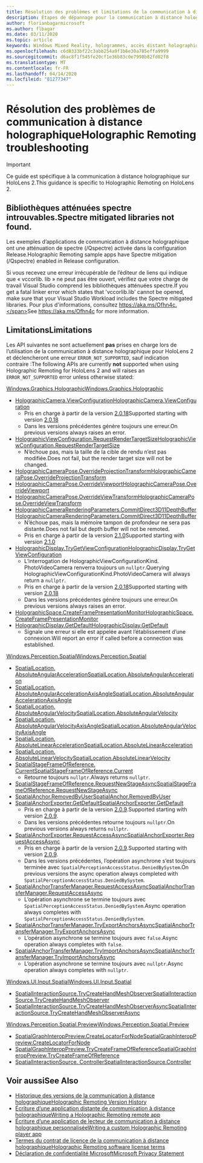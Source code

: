 ```yaml
---
title: Résolution des problèmes et limitations de la communication à distance holographique
description: Étapes de dépannage pour la communication à distance holographique sur HoloLens 2.
author: florianbagarmicrosoft
ms.author: flbagar
ms.date: 03/11/2020
ms.topic: article
keywords: Windows Mixed Reality, hologrammes, accès distant holographique, rendu à distance, rendu réseau, HoloLens, hologrammes distants, dépannage, aide
ms.openlocfilehash: c6d8333bf22c3abb254a9f1b6e30a785effa9999
ms.sourcegitcommit: d6ac8f1f545fe20cf1e36b83c0e7998b82fd02f8
ms.translationtype: MT
ms.contentlocale: fr-FR
ms.lasthandoff: 04/14/2020
ms.locfileid: "81277347"
---
```

# <a name="holographic-remoting-troubleshooting"></a><span data-ttu-id="eb967-104">Résolution des problèmes de communication à distance holographique</span><span class="sxs-lookup"><span data-stu-id="eb967-104">Holographic Remoting troubleshooting</span></span>

> [!IMPORTANT]
> <span data-ttu-id="eb967-105">Ce guide est spécifique à la communication à distance holographique sur HoloLens 2.</span><span class="sxs-lookup"><span data-stu-id="eb967-105">This guidance is specific to Holographic Remoting on HoloLens 2.</span></span>

## <a name="spectre-mitigated-libraries-not-found"></a><span data-ttu-id="eb967-106">Bibliothèques atténuées spectre introuvables.</span><span class="sxs-lookup"><span data-stu-id="eb967-106">Spectre mitigated libraries not found.</span></span>

<span data-ttu-id="eb967-107">Les exemples d’applications de communication à distance holographique ont une atténuation de spectre (/Qspectre) activée dans la configuration Release.</span><span class="sxs-lookup"><span data-stu-id="eb967-107">Holographic Remoting sample apps have Spectre mitigation (/Qspectre) enabled in Release configuration.</span></span>

<span data-ttu-id="eb967-108">Si vous recevez une erreur irrécupérable de l’éditeur de liens qui indique que « vccorlib. lib » ne peut pas être ouvert, vérifiez que votre charge de travail Visual Studio comprend les bibliothèques atténuées spectre.</span><span class="sxs-lookup"><span data-stu-id="eb967-108">If you get a fatal linker error which states that 'vccorlib.lib' cannot be opened, make sure that your Visual Studio Workload includes the Spectre mitigated libraries.</span></span> <span data-ttu-id="eb967-109">Pour plus d'informations, consultez https://aka.ms/Ofhn4c.</span><span class="sxs-lookup"><span data-stu-id="eb967-109">See https://aka.ms/Ofhn4c for more information.</span></span>

## <a name="limitations"></a><span data-ttu-id="eb967-110">Limitations</span><span class="sxs-lookup"><span data-stu-id="eb967-110">Limitations</span></span>

<span data-ttu-id="eb967-111">Les API suivantes ne sont actuellement **pas** prises en charge lors de l’utilisation de la communication à distance holographique pour HoloLens 2 et déclencheront une erreur ```ERROR_NOT_SUPPORTED```, sauf indication contraire :</span><span class="sxs-lookup"><span data-stu-id="eb967-111">The following APIs are currently **not** supported when using Holographic Remoting for HoloLens 2 and will raises an ```ERROR_NOT_SUPPORTED``` error unless otherwise stated:</span></span>

[<span data-ttu-id="eb967-112">Windows.Graphics.Holographic</span><span class="sxs-lookup"><span data-stu-id="eb967-112">Windows.Graphics.Holographic</span></span>](https://docs.microsoft.com/uwp/api/windows.graphics.holographic)

* [<span data-ttu-id="eb967-113">HolographicCamera.ViewConfiguration</span><span class="sxs-lookup"><span data-stu-id="eb967-113">HolographicCamera.ViewConfiguration</span></span>](https://docs.microsoft.com/uwp/api/windows.graphics.holographic.holographiccamera.viewconfiguration)
  - <span data-ttu-id="eb967-114">Pris en charge à partir de la version [2.0.18](holographic-remoting-version-history.md#v2.0.18)</span><span class="sxs-lookup"><span data-stu-id="eb967-114">Supported starting with version [2.0.18](holographic-remoting-version-history.md#v2.0.18)</span></span>
  - <span data-ttu-id="eb967-115">Dans les versions précédentes génère toujours une erreur.</span><span class="sxs-lookup"><span data-stu-id="eb967-115">On previous versions always raises an error.</span></span>
* [<span data-ttu-id="eb967-116">HolographicViewConfiguration.RequestRenderTargetSize</span><span class="sxs-lookup"><span data-stu-id="eb967-116">HolographicViewConfiguration.RequestRenderTargetSize</span></span>](https://docs.microsoft.com/uwp/api/windows.graphics.holographic.holographicviewconfiguration.requestrendertargetsize#Windows_Graphics_Holographic_HolographicViewConfiguration_RequestRenderTargetSize_Windows_Foundation_Size_)
  - <span data-ttu-id="eb967-117">N’échoue pas, mais la taille de la cible de rendu n’est pas modifiée.</span><span class="sxs-lookup"><span data-stu-id="eb967-117">Does not fail, but the render target size will not be changed.</span></span>
* [<span data-ttu-id="eb967-118">HolographicCameraPose.OverrideProjectionTransform</span><span class="sxs-lookup"><span data-stu-id="eb967-118">HolographicCameraPose.OverrideProjectionTransform</span></span>](https://docs.microsoft.com/uwp/api/windows.graphics.holographic.holographiccamerapose.overrideprojectiontransform)
* [<span data-ttu-id="eb967-119">HolographicCameraPose.OverrideViewport</span><span class="sxs-lookup"><span data-stu-id="eb967-119">HolographicCameraPose.OverrideViewport</span></span>](https://docs.microsoft.com/uwp/api/windows.graphics.holographic.holographiccamerapose.overrideviewport)
* [<span data-ttu-id="eb967-120">HolographicCameraPose.OverrideViewTransform</span><span class="sxs-lookup"><span data-stu-id="eb967-120">HolographicCameraPose.OverrideViewTransform</span></span>](https://docs.microsoft.com/uwp/api/windows.graphics.holographic.holographiccamerapose.overrideviewtransform)
* [<span data-ttu-id="eb967-121">HolographicCameraRenderingParameters.CommitDirect3D11DepthBuffer</span><span class="sxs-lookup"><span data-stu-id="eb967-121">HolographicCameraRenderingParameters.CommitDirect3D11DepthBuffer</span></span>](https://docs.microsoft.com/uwp/api/windows.graphics.holographic.holographiccamerarenderingparameters.commitdirect3d11depthbuffer#Windows_Graphics_Holographic_HolographicCameraRenderingParameters_CommitDirect3D11DepthBuffer_Windows_Graphics_DirectX_Direct3D11_IDirect3DSurface_)
  - <span data-ttu-id="eb967-122">N’échoue pas, mais la mémoire tampon de profondeur ne sera pas distante.</span><span class="sxs-lookup"><span data-stu-id="eb967-122">Does not fail but depth buffer will not be remoted.</span></span>
  - <span data-ttu-id="eb967-123">Pris en charge à partir de la version [2.1.0](holographic-remoting-version-history.md#v2.1.0)</span><span class="sxs-lookup"><span data-stu-id="eb967-123">Supported starting with version [2.1.0](holographic-remoting-version-history.md#v2.1.0)</span></span>
* [<span data-ttu-id="eb967-124">HolographicDisplay.TryGetViewConfiguration</span><span class="sxs-lookup"><span data-stu-id="eb967-124">HolographicDisplay.TryGetViewConfiguration</span></span>](https://docs.microsoft.com/uwp/api/windows.graphics.holographic.holographicdisplay.trygetviewconfiguration)
  - <span data-ttu-id="eb967-125">L’interrogation de HolographicViewConfigurationKind. PhotoVideoCamera renverra toujours un ```nullptr```.</span><span class="sxs-lookup"><span data-stu-id="eb967-125">Querying HolographicViewConfigurationKind.PhotoVideoCamera will always return a ```nullptr```.</span></span>
  - <span data-ttu-id="eb967-126">Pris en charge à partir de la version [2.0.18](holographic-remoting-version-history.md#v2.0.18)</span><span class="sxs-lookup"><span data-stu-id="eb967-126">Supported starting with version [2.0.18](holographic-remoting-version-history.md#v2.0.18)</span></span>
  - <span data-ttu-id="eb967-127">Dans les versions précédentes génère toujours une erreur.</span><span class="sxs-lookup"><span data-stu-id="eb967-127">On previous versions always raises an error.</span></span>
* [<span data-ttu-id="eb967-128">HolographicSpace.CreateFramePresentationMonitor</span><span class="sxs-lookup"><span data-stu-id="eb967-128">HolographicSpace.CreateFramePresentationMonitor</span></span>](https://docs.microsoft.com/uwp/api/windows.graphics.holographic.holographicspace.createframepresentationmonitor)
* [<span data-ttu-id="eb967-129">HolographicDisplay.GetDefault</span><span class="sxs-lookup"><span data-stu-id="eb967-129">HolographicDisplay.GetDefault</span></span>](https://docs.microsoft.com/uwp/api/windows.graphics.holographic.holographicdisplay.getdefault#Windows_Graphics_Holographic_HolographicDisplay_GetDefault)
  - <span data-ttu-id="eb967-130">Signale une erreur si elle est appelée avant l’établissement d’une connexion.</span><span class="sxs-lookup"><span data-stu-id="eb967-130">Will report an error if called before a connection was established.</span></span>


[<span data-ttu-id="eb967-131">Windows.Perception.Spatial</span><span class="sxs-lookup"><span data-stu-id="eb967-131">Windows.Perception.Spatial</span></span>](https://docs.microsoft.com/uwp/api/windows.perception.spatial)

* [<span data-ttu-id="eb967-132">SpatialLocation. AbsoluteAngularAcceleration</span><span class="sxs-lookup"><span data-stu-id="eb967-132">SpatialLocation.AbsoluteAngularAcceleration</span></span>](https://docs.microsoft.com/uwp/api/windows.perception.spatial.spatiallocation.absoluteangularacceleration)
* [<span data-ttu-id="eb967-133">SpatialLocation. AbsoluteAngularAccelerationAxisAngle</span><span class="sxs-lookup"><span data-stu-id="eb967-133">SpatialLocation.AbsoluteAngularAccelerationAxisAngle</span></span>](https://docs.microsoft.com/uwp/api/windows.perception.spatial.spatiallocation.absoluteangularaccelerationaxisangle)
* [<span data-ttu-id="eb967-134">SpatialLocation. AbsoluteAngularVelocity</span><span class="sxs-lookup"><span data-stu-id="eb967-134">SpatialLocation.AbsoluteAngularVelocity</span></span>](https://docs.microsoft.com/uwp/api/windows.perception.spatial.spatiallocation.absoluteangularvelocity)
* [<span data-ttu-id="eb967-135">SpatialLocation. AbsoluteAngularVelocityAxisAngle</span><span class="sxs-lookup"><span data-stu-id="eb967-135">SpatialLocation.AbsoluteAngularVelocityAxisAngle</span></span>](https://docs.microsoft.com/uwp/api/windows.perception.spatial.spatiallocation.absoluteangularvelocityaxisangle)
* [<span data-ttu-id="eb967-136">SpatialLocation. AbsoluteLinearAcceleration</span><span class="sxs-lookup"><span data-stu-id="eb967-136">SpatialLocation.AbsoluteLinearAcceleration</span></span>](https://docs.microsoft.com/uwp/api/windows.perception.spatial.spatiallocation.absolutelinearacceleration)
* [<span data-ttu-id="eb967-137">SpatialLocation. AbsoluteLinearVelocity</span><span class="sxs-lookup"><span data-stu-id="eb967-137">SpatialLocation.AbsoluteLinearVelocity</span></span>](https://docs.microsoft.com/uwp/api/windows.perception.spatial.spatiallocation.absolutelinearvelocity)
* [<span data-ttu-id="eb967-138">SpatialStageFrameOfReference. Current</span><span class="sxs-lookup"><span data-stu-id="eb967-138">SpatialStageFrameOfReference.Current</span></span>](https://docs.microsoft.com/uwp/api/windows.perception.spatial.spatialstageframeofreference.current)
  - <span data-ttu-id="eb967-139">Retourne toujours ```nullptr```.</span><span class="sxs-lookup"><span data-stu-id="eb967-139">Always returns ```nullptr```.</span></span>
* [<span data-ttu-id="eb967-140">SpatialStageFrameOfReference.RequestNewStageAsync</span><span class="sxs-lookup"><span data-stu-id="eb967-140">SpatialStageFrameOfReference.RequestNewStageAsync</span></span>](https://docs.microsoft.com/uwp/api/windows.perception.spatial.spatialstageframeofreference.requestnewstageasync)
* [<span data-ttu-id="eb967-141">SpatialAnchor.RemovedByUser</span><span class="sxs-lookup"><span data-stu-id="eb967-141">SpatialAnchor.RemovedByUser</span></span>](https://docs.microsoft.com/uwp/api/windows.perception.spatial.spatialanchor.removedbyuser)
* [<span data-ttu-id="eb967-142">SpatialAnchorExporter.GetDefault</span><span class="sxs-lookup"><span data-stu-id="eb967-142">SpatialAnchorExporter.GetDefault</span></span>](https://docs.microsoft.com/uwp/api/windows.perception.spatial.spatialanchorexporter.getdefault
)
  - <span data-ttu-id="eb967-143">Pris en charge à partir de la version [2.0.9](holographic-remoting-version-history.md#v2.0.9).</span><span class="sxs-lookup"><span data-stu-id="eb967-143">Supported starting with version [2.0.9](holographic-remoting-version-history.md#v2.0.9).</span></span> 
  - <span data-ttu-id="eb967-144">Dans les versions précédentes retourne toujours ```nullptr```.</span><span class="sxs-lookup"><span data-stu-id="eb967-144">On previous versions always returns ```nullptr```.</span></span> 
* [<span data-ttu-id="eb967-145">SpatialAnchorExporter.RequestAccessAsync</span><span class="sxs-lookup"><span data-stu-id="eb967-145">SpatialAnchorExporter.RequestAccessAsync</span></span>](https://docs.microsoft.com/uwp/api/windows.perception.spatial.spatialanchorexporter.requestaccessasync
)
  - <span data-ttu-id="eb967-146">Pris en charge à partir de la version [2.0.9](holographic-remoting-version-history.md#v2.0.9).</span><span class="sxs-lookup"><span data-stu-id="eb967-146">Supported starting with version [2.0.9](holographic-remoting-version-history.md#v2.0.9).</span></span> 
  - <span data-ttu-id="eb967-147">Dans les versions précédentes, l’opération asynchrone s’est toujours terminée avec ```SpatialPerceptionAccessStatus.DeniedBySystem```.</span><span class="sxs-lookup"><span data-stu-id="eb967-147">On previous versions the async operation always completed with ```SpatialPerceptionAccessStatus.DeniedBySystem```.</span></span>
* [<span data-ttu-id="eb967-148">SpatialAnchorTransferManager.RequestAccessAsync</span><span class="sxs-lookup"><span data-stu-id="eb967-148">SpatialAnchorTransferManager.RequestAccessAsync</span></span>](https://docs.microsoft.com/uwp/api/windows.perception.spatial.spatialanchortransfermanager.requestaccessasync#Windows_Perception_Spatial_SpatialAnchorTransferManager_RequestAccessAsync)
  - <span data-ttu-id="eb967-149">L’opération asynchrone se termine toujours avec ```SpatialPerceptionAccessStatus.DeniedBySystem```.</span><span class="sxs-lookup"><span data-stu-id="eb967-149">Async operation always completes with ```SpatialPerceptionAccessStatus.DeniedBySystem```.</span></span>
* [<span data-ttu-id="eb967-150">SpatialAnchorTransferManager.TryExportAnchorsAsync</span><span class="sxs-lookup"><span data-stu-id="eb967-150">SpatialAnchorTransferManager.TryExportAnchorsAsync</span></span>](https://docs.microsoft.com/uwp/api/windows.perception.spatial.spatialanchortransfermanager.tryexportanchorsasync#Windows_Perception_Spatial_SpatialAnchorTransferManager_TryExportAnchorsAsync_Windows_Foundation_Collections_IIterable_Windows_Foundation_Collections_IKeyValuePair_System_String_Windows_Perception_Spatial_SpatialAnchor___Windows_Storage_Streams_IOutputStream_)
  - <span data-ttu-id="eb967-151">L’opération asynchrone se termine toujours avec ```false```.</span><span class="sxs-lookup"><span data-stu-id="eb967-151">Async operation always completes with ```false```.</span></span>
* [<span data-ttu-id="eb967-152">SpatialAnchorTransferManager.TryImportAnchorsAsync</span><span class="sxs-lookup"><span data-stu-id="eb967-152">SpatialAnchorTransferManager.TryImportAnchorsAsync</span></span>](https://docs.microsoft.com/uwp/api/windows.perception.spatial.spatialanchortransfermanager.tryimportanchorsasync
)
  - <span data-ttu-id="eb967-153">L’opération asynchrone se termine toujours avec ```nullptr```.</span><span class="sxs-lookup"><span data-stu-id="eb967-153">Async operation always completes with ```nullptr```.</span></span>

[<span data-ttu-id="eb967-154">Windows.UI.Input.Spatial</span><span class="sxs-lookup"><span data-stu-id="eb967-154">Windows.UI.Input.Spatial</span></span>](https://docs.microsoft.com/uwp/api/windows.ui.input.spatial)

* [<span data-ttu-id="eb967-155">SpatialInteractionSource.TryCreateHandMeshObserver</span><span class="sxs-lookup"><span data-stu-id="eb967-155">SpatialInteractionSource.TryCreateHandMeshObserver</span></span>](https://docs.microsoft.com/uwp/api/windows.ui.input.spatial.spatialinteractionsource.trycreatehandmeshobserver#Windows_UI_Input_Spatial_SpatialInteractionSource_TryCreateHandMeshObserver)
* [<span data-ttu-id="eb967-156">SpatialInteractionSource.TryCreateHandMeshObserverAsync</span><span class="sxs-lookup"><span data-stu-id="eb967-156">SpatialInteractionSource.TryCreateHandMeshObserverAsync</span></span>](https://docs.microsoft.com/uwp/api/windows.ui.input.spatial.spatialinteractionsource.trycreatehandmeshobserverasync)

[<span data-ttu-id="eb967-157">Windows.Perception.Spatial.Preview</span><span class="sxs-lookup"><span data-stu-id="eb967-157">Windows.Perception.Spatial.Preview</span></span>](https://docs.microsoft.com/uwp/api/windows.perception.spatial.preview)

* [<span data-ttu-id="eb967-158">SpatialGraphInteropPreview.CreateLocatorForNode</span><span class="sxs-lookup"><span data-stu-id="eb967-158">SpatialGraphInteropPreview.CreateLocatorForNode</span></span>](https://docs.microsoft.com/uwp/api/windows.perception.spatial.preview.spatialgraphinteroppreview.createlocatorfornode)
* [<span data-ttu-id="eb967-159">SpatialGraphInteropPreview.TryCreateFrameOfReference</span><span class="sxs-lookup"><span data-stu-id="eb967-159">SpatialGraphInteropPreview.TryCreateFrameOfReference</span></span>](https://docs.microsoft.com/uwp/api/windows.perception.spatial.preview.spatialgraphinteroppreview.trycreateframeofreference)
* [<span data-ttu-id="eb967-160">SpatialInteractionSource. Controller</span><span class="sxs-lookup"><span data-stu-id="eb967-160">SpatialInteractionSource.Controller</span></span>](https://docs.microsoft.com/uwp/api/windows.ui.input.spatial.spatialinteractionsource.controller#Windows_UI_Input_Spatial_SpatialInteractionSource_Controller)

## <a name="see-also"></a><span data-ttu-id="eb967-161">Voir aussi</span><span class="sxs-lookup"><span data-stu-id="eb967-161">See Also</span></span>
* [<span data-ttu-id="eb967-162">Historique des versions de la communication à distance holographique</span><span class="sxs-lookup"><span data-stu-id="eb967-162">Holographic Remoting Version History</span></span>](holographic-remoting-version-history.md)
* [<span data-ttu-id="eb967-163">Écriture d’une application distante de communication à distance holographique</span><span class="sxs-lookup"><span data-stu-id="eb967-163">Writing a Holographic Remoting remote app</span></span>](holographic-remoting-create-host.md)
* [<span data-ttu-id="eb967-164">Écriture d’une application de lecteur de communication à distance holographique personnalisée</span><span class="sxs-lookup"><span data-stu-id="eb967-164">Writing a custom Holographic Remoting player app</span></span>](holographic-remoting-create-player.md)
* [<span data-ttu-id="eb967-165">Termes du contrat de licence de la communication à distance holographique</span><span class="sxs-lookup"><span data-stu-id="eb967-165">Holographic Remoting software license terms</span></span>](https://docs.microsoft.com/legal/mixed-reality/microsoft-holographic-remoting-software-license-terms)
* [<span data-ttu-id="eb967-166">Déclaration de confidentialité Microsoft</span><span class="sxs-lookup"><span data-stu-id="eb967-166">Microsoft Privacy Statement</span></span>](https://go.microsoft.com/fwlink/?LinkId=521839)
